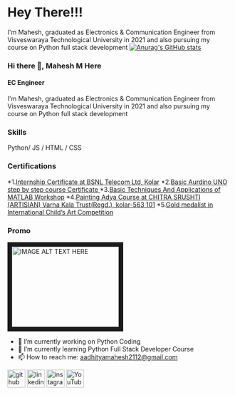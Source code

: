 # Hey There!!!

I'm Mahesh, graduated as Electronics & Communication Engineer from Visveswaraya Technological University in 2021 and also pursuing my course on Python full stack development
[![Anurag's GitHub stats](https://github-readme-stats.vercel.app/api?username=Mahesh-M)](https://github.com/anuraghazra/github-readme-stats)
### Hi there 👋, Mahesh M Here
####  EC Engineer


I'm Mahesh, graduated as Electronics & Communication Engineer from Visveswaraya Technological University in 2021 and also pursuing my course on Python full stack development 

### Skills
Python/ JS / HTML / CSS

### Certifications
*1.[Internship Certificate at BSNL Telecom Ltd, Kolar](https://drive.google.com/file/d/1RmgWT6TaNXoIfOJZFMeiSLJjpSy84SUF/view?usp=drivesdk "View Internship Certificate")
*2.[Basic Aurdino UNO step by step course Certificate ](https://drive.google.com/file/d/1RnmhU-So4saGcEpMu4Y-mckmucCKBXK0/view?usp=drivesdk "View Course Certificate")
*3.[Basic Techniques And Applications of MATLAB Workshop](https://drive.google.com/file/d/1S-l-6zGLatiRpPA5KuSAMpeuf5A1M3O_/view?usp=drivesdk "View Workshop Certificate")
*4.[Painting Adya Course at  CHITRA SRUSHTI (ARTISIAN) Varna Kala Trust(Regd.), kolar-563 101](https://drive.google.com/file/d/1S6grBsEOekkCrORbTQkH0kcD7jetnidw/view?usp=drivesdk "View Painting Course Certificate")
*5.[Gold medalist in International Child’s Art Competition ](https://drive.google.com/file/d/1SCCoBEahP7IQ04am4CpmxGIt8xYzZ0n9/view?usp=drivesdk "View Certificate")


### Promo
<a href="http://www.youtube.com/watch?feature=player_embedded&v=w0DviFEjEHM
" target="_blank"><img src="http://img.youtube.com/vi/w0DviFEjEHM/0.jpg" 
alt="IMAGE ALT TEXT HERE" width="240" height="180" border="10" /></a>


           
- 🔭 I’m currently working on Python Coding 
- 🌱 I’m currently learning Python Full Stack Developer Course 
- 📫 How to reach me: aadhityamahesh2112@gmail.com 


[<img src='https://cdn.jsdelivr.net/npm/simple-icons@3.0.1/icons/github.svg' alt='github' height='40'>](https://github.com/Mahesh-M2112)  [<img src='https://cdn.jsdelivr.net/npm/simple-icons@3.0.1/icons/linkedin.svg' alt='linkedin' height='40'>](https://www.linkedin.com/in/https://www.linkedin.com/in/mahesh-m-300204169/)  [<img src='https://cdn.jsdelivr.net/npm/simple-icons@3.0.1/icons/instagram.svg' alt='instagram' height='40'>](https://www.instagram.com/https://www.instagram.com/it_s__m_e___a_a_d_h_i//)  [<img src='https://cdn.jsdelivr.net/npm/simple-icons@3.0.1/icons/youtube.svg' alt='YouTube' height='40'>](https://www.youtube.com/channel/https://youtube.com/channel/UC43YdL-8JzmyEY1KCw3wv3g)  

